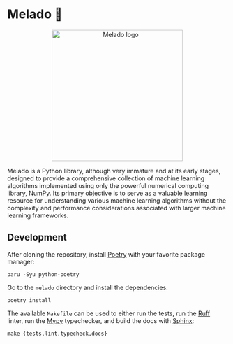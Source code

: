 # Melado 🍯

<p align="center">
    <img scr="docs/_static/mini_logo.png" alt="Melado logo" width="300px"/>
</p>

Melado is a Python library, although very immature and at its early stages,
designed to provide a comprehensive collection of machine learning algorithms
implemented using only the powerful numerical computing library, NumPy. Its
primary objective is to serve as a valuable learning resource for understanding
various machine learning algorithms without the complexity and performance
considerations associated with larger machine learning frameworks.

## Development

After cloning the repository, install [Poetry](https://python-poetry.org/)
with your favorite package manager:

```shell
paru -Syu python-poetry
```

Go to the `melado` directory and install the dependencies:

```shell
poetry install
```

The available `Makefile` can be used to either run the tests, run the
[Ruff](https://beta.ruff.rs/docs/) linter, run the [Mypy](https://mypy-lang.org/)
typechecker, and build the docs with [Sphinx](https://www.sphinx-doc.org/):

```shell
make {tests,lint,typecheck,docs}
```
